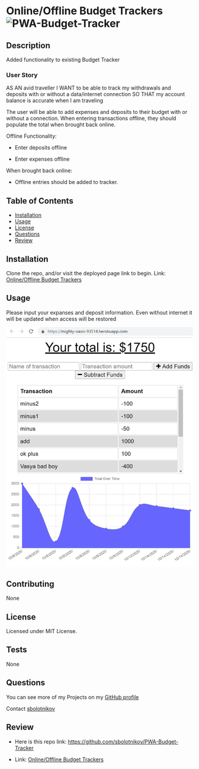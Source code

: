 # Online/Offline Budget Trackers ![PWA-Budget-Tracker](https://img.shields.io/github/license/sbolotnikov/PWA-Budget-Tracker)
## Description 
Added functionality to existing Budget Tracker
### User Story
AS AN avid traveller
I WANT to be able to track my withdrawals and deposits with or without a data/internet connection
SO THAT my account balance is accurate when I am traveling

The user will be able to add expenses and deposits to their budget with or without a connection. 
When entering transactions offline, they should populate the total when brought back online.

Offline Functionality:

  * Enter deposits offline

  * Enter expenses offline

When brought back online:

  * Offline entries should be added to tracker.

## Table of Contents
* [Installation](#installation)
* [Usage](#usage)
* [License](#license)
* [Questions](#questions)
* [Review](#review)
## Installation 
 Clone the repo, and/or visit the deployed page link to begin. 
Link: [Online/Offline Budget Trackers](https://mighty-oasis-93514.herokuapp.com/)
## Usage 
Please input your expanses and deposit information. Even without internet it will be updated when access will be restored

![PWA-Budget-Tracker](./images/img1.png) 


## Contributing 
 None 
## License 
 Licensed under MIT License. 
## Tests 
 None
## Questions 
 You can see more of my Projects on my [GitHub profile](https://github.com/sbolotnikov) 

 Contact [sbolotnikov](mailto:sbolotnikov@gmail.com) 
## Review 
  * Here is this repo link: https://github.com/sbolotnikov/PWA-Budget-Tracker
 
  * Link: [Online/Offline Budget Trackers](https://pwa-budget-tracker.onrender.com/)